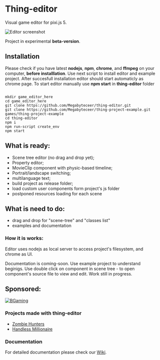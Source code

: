 # Thing-editor

Visual game editor for pixi.js 5.

![Editor screenshot](https://raw.githubusercontent.com/wiki/Megabyteceer/thing-editor/img/full-editor.jpg)

Project in experimental **beta-version**.

## Installation

Please check if you have latest **nodejs**, **npm**, **chrome**, and **ffmpeg** on your computer, **before installlation**.
Use next script to install editor and example project.
After succesfull installation editor should start automaticly as chrome page.
To start editor manually use **npm start** in **thing-editor** folder

```

mkdir game_editor_here
cd game_editor_here
git clone https://github.com/Megabyteceer/thing-editor.git
git clone https://github.com/Megabyteceer/thing-project-example.git games/thing-project-example
cd thing-editor
npm i
npm run-script create_env
npm start

```

## What is ready:
 - Scene tree editor (no drag and drop yet);
 - Property editor;
 - MovieClip component with physic-based timeline;
 - Portrait/landscape switching;
 - multilanguage text;
 - build project as release folder;
 - load custom user components form project's js folder
 - postponed resources loading for each scene

## What is need to do:
 - drag and drop for "scene-tree" and "classes list"
 - examples and documentation
 
### How it is works:
Editor uses nodejs as local server to access project's filesystem, and chrome as UI.

Documentation is coming-soon. Use example project to understand beginigs.
Use double click on component in scene tree - to open component's source file to view and edit.
Work still in progress.

## Sponsored:

[![BGaming](https://www.bgaming.com/img/b-gaming-logo-color.svg)](https://www.bgaming.com/)


### Projects made with thing-editor
 - [Zombie Hunters](http://zh.pixel-cave.com)
 - [Handless Millionaire](http://hm.pixel-cave.com)

### Documentation
For detailed documentation please check our [Wiki](https://github.com/Megabyteceer/thing-editor/wiki).

